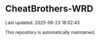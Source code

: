 # CheatBrothers-WRD

Last updated: 2025-06-23 18:02:43

This repository is automatically maintained.
